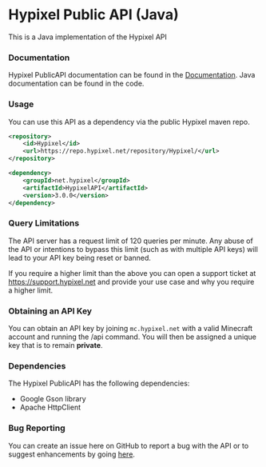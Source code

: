 Hypixel Public API (Java)
======
This is a Java implementation of the Hypixel API

### Documentation
Hypixel PublicAPI documentation can be found in the [Documentation](https://github.com/HypixelDev/PublicAPI/tree/master/Documentation).
Java documentation can be found in the code.

### Usage
You can use this API as a dependency via the public Hypixel maven repo.

```xml
<repository>
    <id>Hypixel</id>
    <url>https://repo.hypixel.net/repository/Hypixel/</url>
</repository>
```

```xml
<dependency>
    <groupId>net.hypixel</groupId>
    <artifactId>HypixelAPI</artifactId>
    <version>3.0.0</version>
</dependency>
```

### Query Limitations
The API server has a request limit of 120 queries per minute. Any abuse of the API or intentions to bypass this limit (such as with multiple API keys) will lead to your API key being reset or banned.

If you require a higher limit than the above you can open a support ticket at https://support.hypixel.net and provide your use case and why you require a higher limit.

### Obtaining an API Key
You can obtain an API key by joining ```mc.hypixel.net``` with a valid Minecraft account and running the /api command. You will then be assigned a unique key that is to remain **private**.

### Dependencies
The Hypixel PublicAPI has the following dependencies:
* Google Gson library
* Apache HttpClient

### Bug Reporting
You can create an issue here on GitHub to report a bug with the API or to suggest enhancements by going [here](https://github.com/HypixelDev/PublicAPI/issues/new).
